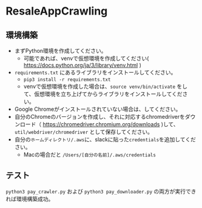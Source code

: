 # ResaleAppCrawling

## 環境構築

- まずPython環境を作成してください。
  - 可能であれば、venvで仮想環境を作成してください( https://docs.python.org/ja/3/library/venv.html )
- `requirements.txt` にあるライブラリをインストールしてください。
  - `pip3 install -r requirements.txt`
  - venvで仮想環境を作成した場合は、`source venv/bin/activate` をして、仮想環境を立ち上げてからライブラリをインストールしてください。
- Google Chromeがインストールされていない場合は、してください。
- 自分のChromeのバージョンを作成し、それに対応するchromedriverをダウンロード（ https://chromedriver.chromium.org/downloads )して、`util/webdriver/chromedriver` として保存してください。
- 自分の`ホームディレクトリ/.aws`に、slackに貼った`credentials`を追加してください。
  - Macの場合だと `/Users/[自分の名前]/.aws/credentials`

## テスト

`python3 pay_crawler.py` および `python3 pay_downloader.py` の両方が実行できれば環境構築成功。
